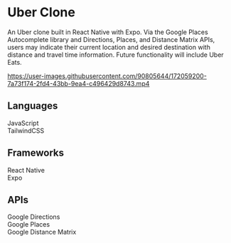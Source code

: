 # Uber Clone

An Uber clone built in React Native with Expo. Via the Google Places Autocomplete library and Directions, Places, and Distance Matrix APIs, users may indicate their 
current location and desired destination with distance and travel time information. Future functionality will include Uber Eats.

https://user-images.githubusercontent.com/90805644/172059200-7a73f174-2fd4-43bb-9ea4-c496429d8743.mp4

## Languages

JavaScript\
TailwindCSS

## Frameworks

React Native\
Expo

## APIs

Google Directions\
Google Places\
Google Distance Matrix
